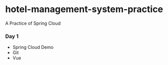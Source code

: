 # hotel-management-system-practice
 A Practice of Spring Cloud
 
### Day 1
* Spring Cloud Demo
* Git
* Vue
